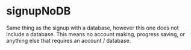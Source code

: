 # signupNoDB
Same thing as the signup with a database, however this one does not include a database. This means no account making, progress saving, or anything else that requires an account / database.
